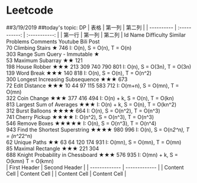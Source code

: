 # Leetcode
##3/19/2019
##today's topic: DP
| 表格      | 第一列     | 第二列     |
| ---------- | :-----------:  | :-----------: |
| 第一行     | 第一列     | 第二列     |
Id	Name	Difficulty	Similar Problems	Comments	Youtube	Bili	Post					
70	Climbing Stairs	★	746							I: O(n), S = O(n), T = O(n)		
303	Range Sum Query - Immutable	★										
53	Maximum Subarray	★★	121									
198	House Robber	★★★	213	309	740	790	801			I: O(n), S = O(3n), T = O(3n)		
139	Word Break	★★★	140	818						I: O(n), S = O(n), T = O(n^2)		
300	Longest Increasing Subsequence	★★★	673									
72	Edit Distance	★★★	10	44	97	115	583	712		I: O(m+n), S = O(mn), T = O(mn)		
322	Coin Change	★★★	377	416	494					I: O(n) + k, S = O(n), T = O(kn)		
813	Largest Sum of Averages	★★★								I: O(n) + k, S = O(n), T = O(kn^2)		
312	Burst Balloons	★★★★	664							I: O(n), S = O(n^2), T = O(n^3)		
741	Cherry Pickup	★★★★								I: O(n^2), S = O(n^3), T = O(n^3)		
546	Remove Boxes	★★★★★								I: O(n), S = O(n^3), T = O(n^4)		
943	Find the Shortest Superstring	★★★★	980	996						I: O(n), S = O(n*2^n), T = (n^2*2^n)		
62	Unique Paths	★★	63	64	120	174	931			I: O(mn), S = O(mn), T = O(mn)		
85	Maximal Rectangle	★★★	221	304								
688	Knight Probability in Chessboard	★★★	576	935						I: O(mn) + k, S = O(kmn) T = O(kmn)		
| First Header  | Second Header |
| ------------- | ------------- |
| Content Cell  | Content Cell  |
| Content Cell  | Content Cell  |
